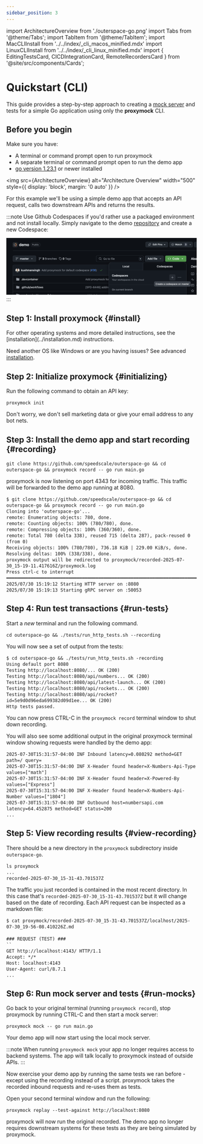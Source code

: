 ```yaml
---
sidebar_position: 3
---
```

import ArchitectureOverview from './outerspace-go.png'
import Tabs from '@theme/Tabs';
import TabItem from '@theme/TabItem';
import MacCLIInstall from '../../index/_cli_macos_minified.mdx'
import LinuxCLIInstall from '../../index/_cli_linux_minified.mdx'
import { EditingTestsCard, CICDIntegrationCard, RemoteRecordersCard } from '@site/src/components/Cards';

# Quickstart (CLI)

This guide provides a step-by-step approach to creating a [mock server](reference/glossary.md#mock-server) and tests for a simple Go application using only the **proxymock** CLI.

## Before you begin

Make sure you have:

- A terminal or command prompt open to run proxymock
- A separate terminal or command prompt open to run the demo app
- [go version 1.23.1](https://go.dev/doc/install) or newer installed

<img src={ArchitectureOverview} alt="Architecture Overview" width="500" style={{ display: 'block', margin: '0 auto' }} />

For this example we'll be using a simple demo app that accepts an API request, calls two downstream APIs and returns the results.

:::note
Use Github Codespaces if you'd rather use a packaged environment and not install locally. Simply navigate to the demo [repository](https://github.com/speedscale/outerspace-go) and create a new Codespace:

![Codespaces](./codespaces.png)
:::

## Step 1: Install proxymock {#install}

<Tabs>
  <TabItem value="mac" label="macOS">
    <MacCLIInstall />
  </TabItem>
  <TabItem value="linux" label="Linux">
    <LinuxCLIInstall />
  </TabItem>
  <TabItem value="binary" label="Other (Detailed)">
    For other operating systems and more detailed instructions, see the [installation](../installation.md) instructions.
  </TabItem>
</Tabs>

Need another OS like Windows or are you having issues? See advanced [installation](../installation.md).

## Step 2: Initialize proxymock {#initializing}

Run the following command to obtain an API key:

```shell
proxymock init
```

Don't worry, we don't sell marketing data or give your email address to any bot nets.

## Step 3: Install the demo app and start recording {#recording}

```shell
git clone https://github.com/speedscale/outerspace-go && cd outerspace-go && proxymock record -- go run main.go
```

proxymock is now listening on port 4343 for incoming traffic. This traffic will be forwarded to the demo app running at 8080.

```shell jsx title="Output"
$ git clone https://github.com/speedscale/outerspace-go && cd outerspace-go && proxymock record -- go run main.go
Cloning into 'outerspace-go'...
remote: Enumerating objects: 780, done.
remote: Counting objects: 100% (780/780), done.
remote: Compressing objects: 100% (360/360), done.
remote: Total 780 (delta 338), reused 715 (delta 287), pack-reused 0 (from 0)
Receiving objects: 100% (780/780), 736.18 KiB | 229.00 KiB/s, done.
Resolving deltas: 100% (338/338), done.
proxymock output will be redirected to proxymock/recorded-2025-07-30_15-19-11.417616Z/proxymock.log
Press ctrl-c to interrupt
━━━━━━━━━━━━━━━━━━━━━━━━━━━━━━━━━━━━━━━━━━━━━━━━━━━━━━━━━━━━━━━━━━━━━━━━━━━━━━━━━━━━━━━━━━━━━━━━━━━━━━━━━━━━━━━━━━━━━━━━━━━━━━━━━━━━━━━━━━━━━━━━━━━━━━━━━━━━━━━━━━━━━━━━━━━━━━━━━━━
2025/07/30 15:19:12 Starting HTTP server on :8080
2025/07/30 15:19:13 Starting gRPC server on :50053
```

## Step 4: Run test transactions {#run-tests}

Start a *new* terminal and run the following command.

```shell jsx title="Run in new terminal window"
cd outerspace-go && ./tests/run_http_tests.sh --recording
```

You will now see a set of output from the tests:

```shell jsx title="Test output"
$ cd outerspace-go && ./tests/run_http_tests.sh -recording
Using default port 8080
Testing http://localhost:8080/... OK (200)
Testing http://localhost:8080/api/numbers... OK (200)
Testing http://localhost:8080/api/latest-launch... OK (200)
Testing http://localhost:8080/api/rockets... OK (200)
Testing http://localhost:8080/api/rocket?id=5e9d0d96eda699382d09d1ee... OK (200)
Http tests passed.
```

You can now press CTRL-C in the `proxymock record` terminal window to shut down recording.

You will also see some additional output in the original proxymock terminal window showing requests were handled by the demo app:

```shell jsx title="proxymock recording output"
2025-07-30T15:31:57-04:00 INF Inbound latency=0.080292 method=GET path=/ query=
2025-07-30T15:31:57-04:00 INF X-Header found header=X-Numbers-Api-Type values=["math"]
2025-07-30T15:31:57-04:00 INF X-Header found header=X-Powered-By values=["Express"]
2025-07-30T15:31:57-04:00 INF X-Header found header=X-Numbers-Api-Number values=["1804"]
2025-07-30T15:31:57-04:00 INF Outbound host=numbersapi.com latency=64.452875 method=GET status=200
...
```

## Step 5: View recording results {#view-recording}

There should be a new directory in the `proxymock` subdirectory inside `outerspace-go`.

```shell
ls proxymock
...
recorded-2025-07-30_15-31-43.701537Z
```

The traffic you just recorded is contained in the most recent directory. In this case that's `recorded-2025-07-30_15-31-43.701537Z` but it will change based on the date of recording. Each API request can be inspected as a markdown file:

```shell
$ cat proxymock/recorded-2025-07-30_15-31-43.701537Z/localhost/2025-07-30_19-56-08.410226Z.md

### REQUEST (TEST) ###
``
GET http://localhost:4143/ HTTP/1.1
Accept: */*
Host: localhost:4143
User-Agent: curl/8.7.1
...
```

## Step 6: Run mock server and tests {#run-mocks}

Go back to your original terminal (running `proxymock record`), stop proxymock by running CTRL-C and then start a mock server:

```shell
proxymock mock -- go run main.go
```

Your demo app will now start using the local mock server.

:::note
When running `proxymock mock` your app no longer requires access to backend systems. The app will talk locally to proxymock instead of outside APIs.
:::

Now exercise your demo app by running the same tests we ran before - except using the recording instead of a script. proxymock takes the recorded inbound requests and re-uses them as tests.

Open your second terminal window and run the following:

```shell
proxymock replay --test-against http://localhost:8080
```

proxymock will now run the original recorded. The demo app no longer requires downstream systems for these tests as they are being simulated by proxymock.

<div style={{ display: 'grid', gridTemplateColumns: 'repeat(auto-fit, minmax(300px, 1fr))', gap: '1rem', marginTop: '2rem' }}>
  <EditingTestsCard />
  <CICDIntegrationCard />
  <RemoteRecordersCard />
</div>
